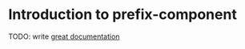 
# Introduction to prefix-component

TODO: write [great documentation](http://jacobian.org/writing/what-to-write/)
